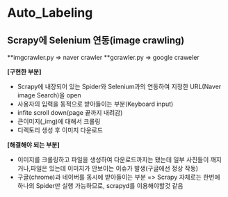# Auto_Labeling
## Scrapy에 Selenium 연동(image crawling)

**imgcrawler.py => naver crawler
**gcrawler.py => google craweler

**[구현한 부분]**
* Scrapy에 내장되어 있는 Spider와 Selenium과의 연동하여 지정한 URL(Naver image Search)을 open
* 사용자의 입력을 동적으로 받아들이는 부분(Keyboard input) 
* infite scroll down(page 끝까지 내려감)
* 큰이미지(_img)에 대해서 크롤링
* 디렉토리 생성 후 이미지 다운로드 

**[해결해야 되는 부분]**  
* 이미지를 크롤링하고 파일을 생성하여 다운로드까지는 됐는데 일부 사진들이 깨지거나,파일은 있는데 이미지가 안보이는 이슈가 발생(구글에선 정상 작동)
* 구글(chrome)과 네이버를 동시에 받아들이는 부분 => Scrapy 자체로는 한번에 하나의 Spider만 실행 가능하므로, scrapyd를 이용해야할것 같음
